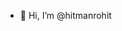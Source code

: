 - 👋 Hi, I’m @hitmanrohit


<!---
hitmanrohit/hitmanrohit is a ✨ special ✨ repository because its `README.md` (this file) appears on your GitHub profile.
You can click the Preview link to take a look at your changes.
--->
